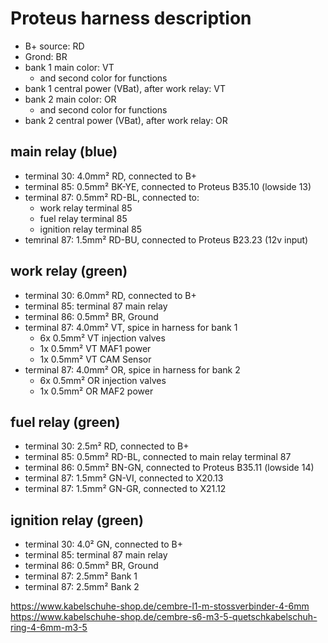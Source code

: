 # Proteus harness description

- B+ source: RD
- Grond: BR
- bank 1 main color: VT
  - and second color for functions
- bank 1 central power (VBat), after work relay: VT
- bank 2 main color: OR
  - and second color for functions
- bank 2 central power (VBat), after work relay: OR

## main relay (blue)

- terminal 30: 4.0mm² RD, connected to B+
- terminal 85: 0.5mm² BK-YE, connected to Proteus B35.10 (lowside 13)
- terminal 87: 0.5mm² RD-BL, connected to:
  - work relay terminal 85
  - fuel relay terminal 85
  - ignition relay terminal 85
- temrinal 87: 1.5mm² RD-BU, connected to Proteus B23.23 (12v input)

## work relay (green)

- terminal 30: 6.0mm² RD, connected to B+
- terminal 85: terminal 87 main relay
- terminal 86: 0.5mm² BR, Ground
- terminal 87: 4.0mm² VT, spice in harness for bank 1
  - 6x 0.5mm² VT injection valves
  - 1x 0.5mm² VT MAF1 power
  - 1x 0.5mm² VT CAM Sensor
- terminal 87: 4.0mm² OR, spice in harness for bank 2
  - 6x 0.5mm² OR injection valves
  - 1x 0.5mm² OR MAF2 power

## fuel relay (green)

- terminal 30: 2.5m² RD, connected to B+
- terminal 85: 0.5mm² RD-BL, connected to main relay terminal 87
- terminal 86: 0.5mm² BN-GN, connected to Proteus B35.11 (lowside 14)
- terminal 87: 1.5mm² GN-VI, connected to X20.13
- terminal 87: 1.5mm² GN-GR, connected to X21.12

## ignition relay (green)

- terminal 30: 4.0² GN, connected to B+
- terminal 85: terminal 87 main relay
- terminal 86: 0.5mm² BR, Ground
- terminal 87: 2.5mm² Bank 1
- terminal 87: 2.5mm² Bank 2

https://www.kabelschuhe-shop.de/cembre-l1-m-stossverbinder-4-6mm
https://www.kabelschuhe-shop.de/cembre-s6-m3-5-quetschkabelschuh-ring-4-6mm-m3-5